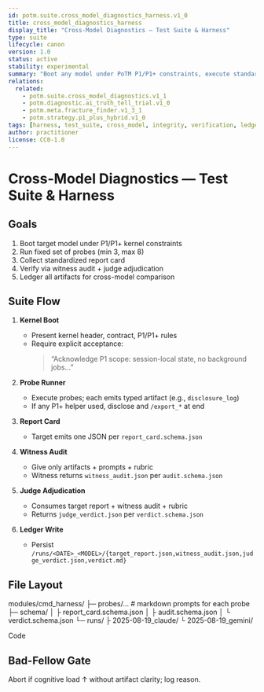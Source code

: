 ```yaml
---
id: potm.suite.cross_model_diagnostics_harness.v1_0
title: cross_model_diagnostics_harness
display_title: "Cross-Model Diagnostics — Test Suite & Harness"
type: suite
lifecycle: canon
version: 1.0
status: active
stability: experimental
summary: "Boot any model under PoTM P1/P1+ constraints, execute standardized probes, collect a uniform report card, and verify via witness/judge review."
relations:
  related:
    - potm.suite.cross_model_diagnostics.v1_1
    - potm.diagnostic.ai_truth_tell_trial.v1_0
    - potm.meta.fracture_finder.v1_3_1
    - potm.strategy.p1_plus_hybrid.v1_0
tags: [harness, test_suite, cross_model, integrity, verification, ledger]
author: practitioner
license: CC0-1.0
---
```


# Cross-Model Diagnostics — Test Suite & Harness

## Goals
1. Boot target model under P1/P1+ kernel constraints  
2. Run fixed set of probes (min 3, max 8)  
3. Collect standardized report card  
4. Verify via witness audit + judge adjudication  
5. Ledger all artifacts for cross-model comparison  

## Suite Flow
1. **Kernel Boot**  
   - Present kernel header, contract, P1/P1+ rules  
   - Require explicit acceptance:  
     > “Acknowledge P1 scope: session-local state, no background jobs…”  

2. **Probe Runner**  
   - Execute probes; each emits typed artifact (e.g., `disclosure_log`)  
   - If any P1+ helper used, disclose and `/export_*` at end  

3. **Report Card**  
   - Target emits one JSON per `report_card.schema.json`  

4. **Witness Audit**  
   - Give only artifacts + prompts + rubric  
   - Witness returns `witness_audit.json` per `audit.schema.json`  

5. **Judge Adjudication**  
   - Consumes target report + witness audit + rubric  
   - Returns `judge_verdict.json` per `verdict.schema.json`  

6. **Ledger Write**  
   - Persist `/runs/<DATE>_<MODEL>/{target_report.json,witness_audit.json,judge_verdict.json,verdict.md}`  

## File Layout
modules/cmd_harness/ ├─ probes/… # markdown prompts for each probe ├─ schema/ │ ├ report_card.schema.json │ ├ audit.schema.json │ └ verdict.schema.json └─ runs/ ├ 2025-08-19_claude/ └ 2025-08-19_gemini/

Code

## Bad-Fellow Gate
Abort if cognitive load ↑ without artifact clarity; log reason.
